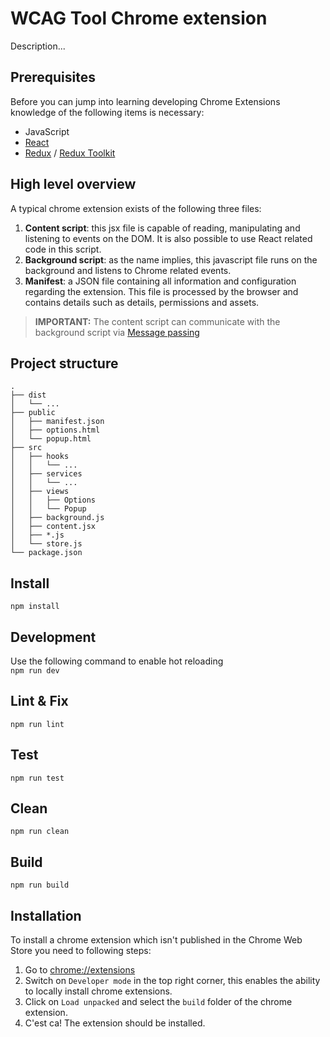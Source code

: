 # WCAG Tool Chrome extension

Description...

## Prerequisites

Before you can jump into learning developing Chrome Extensions knowledge of the following items is necessary:

- JavaScript
- [React](https://reactjs.org/)
- [Redux](https://redux.js.org/) / [Redux Toolkit](https://redux-toolkit.js.org/)

## High level overview

A typical chrome extension exists of the following three files:

1. **Content script**: this jsx file is capable of reading, manipulating and listening to events on the DOM. It is also possible to use React related code in this script.
1. **Background script**: as the name implies, this javascript file runs on the background and listens to Chrome related events.
1. **Manifest**: a JSON file containing all information and configuration regarding the extension. This file is processed by the browser and contains details such as details, permissions and assets.

> **IMPORTANT:** The content script can communicate with the background script via [Message passing](#message-passing)

## Project structure

```
.
├── dist
│   └── ...
├── public
│   ├── manifest.json
│   ├── options.html
│   └── popup.html
├── src
│   ├── hooks
│   │   └── ...
│   ├── services
│   │   └── ...
│   ├── views
│   │   ├── Options
│   │   └── Popup
│   ├── background.js
│   ├── content.jsx
│   ├── *.js
│   └── store.js
└── package.json
```

## Install

`npm install`

## Development

Use the following command to enable hot reloading  
`npm run dev`

## Lint & Fix

`npm run lint`

## Test

`npm run test`

## Clean

`npm run clean`

## Build

`npm run build`

## Installation

To install a chrome extension which isn't published in the Chrome Web Store you need to following steps:

1. Go to [chrome://extensions](chrome://extensions)
2. Switch on `Developer mode` in the top right corner, this enables the ability to locally install chrome extensions.
3. Click on `Load unpacked` and select the `build` folder of the chrome extension.
4. C'est ca! The extension should be installed.

